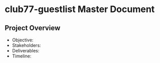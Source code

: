 # club77-guestlist Master Document

## Project Overview
- Objective:
- Stakeholders:
- Deliverables:
- Timeline:
